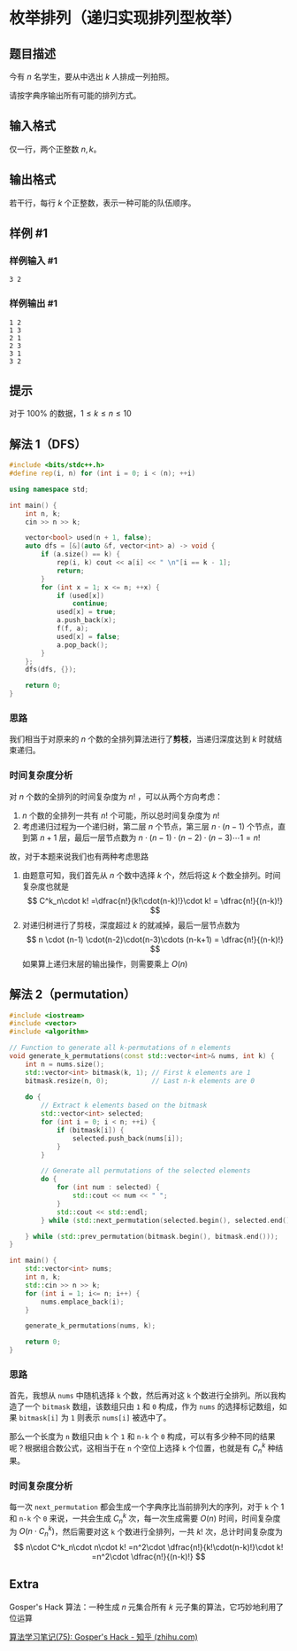 # 枚举排列（递归实现排列型枚举）

## 题目描述

今有 $n$ 名学生，要从中选出 $k$ 人排成一列拍照。

请按字典序输出所有可能的排列方式。
## 输入格式

仅一行，两个正整数 $n, k$。
## 输出格式

若干行，每行 $k$ 个正整数，表示一种可能的队伍顺序。
## 样例 #1

### 样例输入 #1

```
3 2
```

### 样例输出 #1

```
1 2
1 3
2 1
2 3
3 1
3 2
```

## 提示

对于 $100\%$ 的数据，$1 \leqslant k\leqslant n \leqslant 10$

## 解法 1（DFS）
```cpp
#include <bits/stdc++.h>
#define rep(i, n) for (int i = 0; i < (n); ++i)

using namespace std;

int main() {
    int n, k;
    cin >> n >> k;

    vector<bool> used(n + 1, false);
    auto dfs = [&](auto &f, vector<int> a) -> void {
        if (a.size() == k) {
            rep(i, k) cout << a[i] << " \n"[i == k - 1];
            return;
        }
        for (int x = 1; x <= n; ++x) {
            if (used[x])
                continue;
            used[x] = true;
            a.push_back(x);
            f(f, a);
            used[x] = false;
            a.pop_back();
        }
    };
    dfs(dfs, {});

    return 0;
}
```

### 思路
我们相当于对原来的 $n$ 个数的全排列算法进行了**剪枝**，当递归深度达到 $k$ 时就结束递归。

### 时间复杂度分析
对 $n$ 个数的全排列的时间复杂度为 $n!$ ，可以从两个方向考虑：
1. $n$ 个数的全排列一共有 $n!$ 个可能，所以总时间复杂度为 $n!$
2. 考虑递归过程为一个递归树，第二层 $n$ 个节点，第三层 $n\cdot (n-1)$ 个节点，直到第 $n + 1$ 层，最后一层节点数为 $n\cdot (n-1) \cdot(n-2)\cdot(n-3)\cdots 1 = n!$

故，对于本题来说我们也有两种考虑思路
1. 由题意可知，我们首先从 $n$ 个数中选择 $k$ 个，然后将这 $k$ 个数全排列。时间复杂度也就是
$$
	C^k_n\cdot k! =\dfrac{n!}{k!\cdot(n-k)!}\cdot k! = \dfrac{n!}{(n-k)!}
$$
2. 对递归树进行了剪枝，深度超过 $k$ 的就减掉，最后一层节点数为 
$$
n \cdot (n-1) \cdot(n-2)\cdot(n-3)\cdots (n-k+1) = \dfrac{n!}{(n-k)!}
$$
如果算上递归末层的输出操作，则需要乘上 $O(n)$
## 解法 2（permutation）



```cpp
#include <iostream>
#include <vector>
#include <algorithm>

// Function to generate all k-permutations of n elements
void generate_k_permutations(const std::vector<int>& nums, int k) {
    int n = nums.size();
    std::vector<int> bitmask(k, 1); // First k elements are 1
    bitmask.resize(n, 0);           // Last n-k elements are 0
    
    do {
        // Extract k elements based on the bitmask
        std::vector<int> selected;
        for (int i = 0; i < n; ++i) {
            if (bitmask[i]) {
                selected.push_back(nums[i]);
            }
        }

        // Generate all permutations of the selected elements
        do {
            for (int num : selected) {
                std::cout << num << " ";
            }
            std::cout << std::endl;
        } while (std::next_permutation(selected.begin(), selected.end()));

    } while (std::prev_permutation(bitmask.begin(), bitmask.end()));
}

int main() {
    std::vector<int> nums;
    int n, k;
    std::cin >> n >> k;
    for (int i = 1; i<= n; i++) {
        nums.emplace_back(i);
    }

    generate_k_permutations(nums, k);

    return 0;
}
```

### 思路
首先，我想从 `nums` 中随机选择 `k` 个数，然后再对这 `k` 个数进行全排列。所以我构造了一个 `bitmask` 数组，该数组只由 `1` 和 `0` 构成，作为 `nums` 的选择标记数组，如果 `bitmask[i]` 为 `1` 则表示 `nums[i]` 被选中了。

那么一个长度为 `n` 数组只由 `k` 个 `1` 和 `n-k` 个 `0` 构成，可以有多少种不同的结果呢？根据组合数公式，这相当于在 `n` 个空位上选择 `k` 个位置，也就是有 $C^k_n$ 种结果。

### 时间复杂度分析
每一次 `next_permutation`  都会生成一个字典序比当前排列大的序列，对于 `k` 个 1 和 `n-k` 个 `0` 来说，一共会生成 $C^k_n$ 次，每一次生成需要 $O(n)$ 时间，时间复杂度为 $O(n\cdot C^k_n)$，然后需要对这 `k` 个数进行全排列，一共 $k!$ 次，总计时间复杂度为
	$$
	n\cdot C^k_n\cdot n\cdot k! =n^2\cdot \dfrac{n!}{k!\cdot(n-k)!}\cdot k! =n^2\cdot \dfrac{n!}{(n-k)!}
	$$


## Extra
Gosper's Hack 算法：一种生成 𝑛 元集合所有 𝑘 元子集的算法，它巧妙地利用了位运算

[算法学习笔记(75): Gosper's Hack - 知乎 (zhihu.com)](https://zhuanlan.zhihu.com/p/360512296)